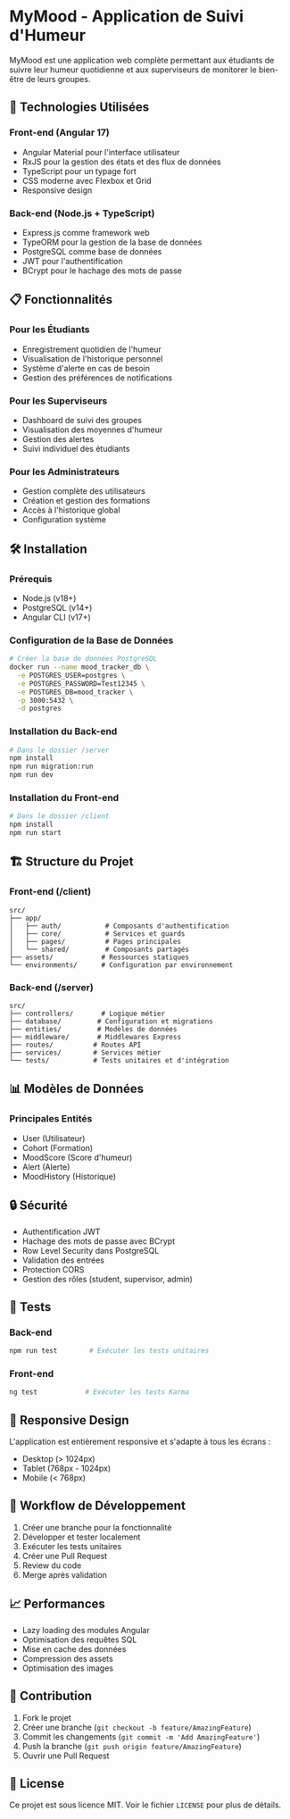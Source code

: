 # MyMood - Application de Suivi d'Humeur

MyMood est une application web complète permettant aux étudiants de suivre leur humeur quotidienne et aux superviseurs de monitorer le bien-être de leurs groupes.

## 🚀 Technologies Utilisées

### Front-end (Angular 17)
- Angular Material pour l'interface utilisateur
- RxJS pour la gestion des états et des flux de données
- TypeScript pour un typage fort
- CSS moderne avec Flexbox et Grid
- Responsive design

### Back-end (Node.js + TypeScript)
- Express.js comme framework web
- TypeORM pour la gestion de la base de données
- PostgreSQL comme base de données
- JWT pour l'authentification
- BCrypt pour le hachage des mots de passe

## 📋 Fonctionnalités

### Pour les Étudiants
- Enregistrement quotidien de l'humeur
- Visualisation de l'historique personnel
- Système d'alerte en cas de besoin
- Gestion des préférences de notifications

### Pour les Superviseurs
- Dashboard de suivi des groupes
- Visualisation des moyennes d'humeur
- Gestion des alertes
- Suivi individuel des étudiants

### Pour les Administrateurs
- Gestion complète des utilisateurs
- Création et gestion des formations
- Accès à l'historique global
- Configuration système

## 🛠 Installation

### Prérequis
- Node.js (v18+)
- PostgreSQL (v14+)
- Angular CLI (v17+)

### Configuration de la Base de Données
```bash
# Créer la base de données PostgreSQL
docker run --name mood_tracker_db \
  -e POSTGRES_USER=postgres \
  -e POSTGRES_PASSWORD=Test12345 \
  -e POSTGRES_DB=mood_tracker \
  -p 3000:5432 \
  -d postgres
```

### Installation du Back-end
```bash
# Dans le dossier /server
npm install
npm run migration:run
npm run dev
```

### Installation du Front-end
```bash
# Dans le dossier /client
npm install
npm run start
```

## 🏗 Structure du Projet

### Front-end (/client)
```
src/
├── app/
│   ├── auth/           # Composants d'authentification
│   ├── core/           # Services et guards
│   ├── pages/          # Pages principales
│   └── shared/         # Composants partagés
├── assets/            # Ressources statiques
└── environments/      # Configuration par environnement
```

### Back-end (/server)
```
src/
├── controllers/       # Logique métier
├── database/         # Configuration et migrations
├── entities/         # Modèles de données
├── middleware/       # Middlewares Express
├── routes/          # Routes API
├── services/        # Services métier
└── tests/           # Tests unitaires et d'intégration
```

## 📊 Modèles de Données

### Principales Entités
- User (Utilisateur)
- Cohort (Formation)
- MoodScore (Score d'humeur)
- Alert (Alerte)
- MoodHistory (Historique)

## 🔒 Sécurité

- Authentification JWT
- Hachage des mots de passe avec BCrypt
- Row Level Security dans PostgreSQL
- Validation des entrées
- Protection CORS
- Gestion des rôles (student, supervisor, admin)

## 🧪 Tests

### Back-end
```bash
npm run test        # Exécuter les tests unitaires
```

### Front-end
```bash
ng test            # Exécuter les tests Karma
```

## 📱 Responsive Design

L'application est entièrement responsive et s'adapte à tous les écrans :
- Desktop (> 1024px)
- Tablet (768px - 1024px)
- Mobile (< 768px)

## 🔄 Workflow de Développement

1. Créer une branche pour la fonctionnalité
2. Développer et tester localement
3. Exécuter les tests unitaires
4. Créer une Pull Request
5. Review du code
6. Merge après validation

## 📈 Performances

- Lazy loading des modules Angular
- Optimisation des requêtes SQL
- Mise en cache des données
- Compression des assets
- Optimisation des images

## 🤝 Contribution

1. Fork le projet
2. Créer une branche (`git checkout -b feature/AmazingFeature`)
3. Commit les changements (`git commit -m 'Add AmazingFeature'`)
4. Push la branche (`git push origin feature/AmazingFeature`)
5. Ouvrir une Pull Request

## 📝 License

Ce projet est sous licence MIT. Voir le fichier `LICENSE` pour plus de détails.
